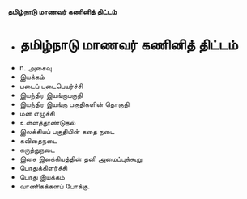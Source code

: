 **தமிழ்நாடு மாணவர் கணினித் திட்டம்**
- # தமிழ்நாடு மாணவர் கணினித் திட்டம்
- n. அசைவு
- இயக்கம்
- படைப் புடைபெயர்ச்சி
- இயந்திர இயங்குபகுதி
- இயந்திர இயங்கு பகுதிகளின் தொகுதி
- மன எழுச்சி
- உள்ளத்தூண்டுதல்
- இலக்கியப் பகுதியின் கதை நடை
- கவிதைநடை
- கருத்துநடை
- இசை இலக்கியத்தின் தனி அமைப்புக்கூறு
- பொதுக்கிளர்ச்சி
- பொது இயக்கம்
- வாணிகக்களப் போக்கு.

